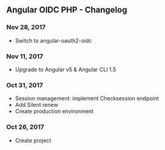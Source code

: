 ## Angular OIDC PHP - Changelog

<a name="Nov 28, 2017"></a>
### Nov 28, 2017
* Switch to angular-oauth2-oidc

<a name="Nov 11, 2017"></a>
### Nov 11, 2017
* Upgrade to Angular v5 & Angular CLI 1.5

<a name="Oct 31, 2017"></a>
### Oct 31, 2017
* Session management: implement Checksession endpoint
* Add Silent renew
* Create production environment

<a name="Oct 26, 2017"></a>
### Oct 26, 2017
* Create project